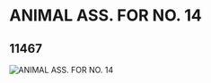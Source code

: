 # ANIMAL ASS. FOR NO. 14
## 11467
![ANIMAL ASS. FOR NO. 14](https://lc-www-live-s.legocdn.com/media/bricks/5/2/6039098.jpg)